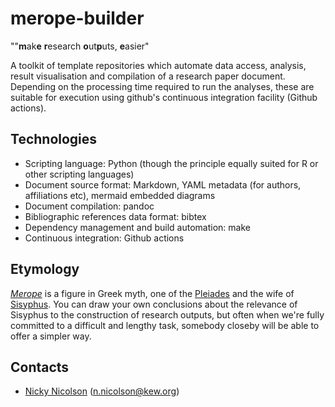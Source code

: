 # merope-builder

""**m**ak**e** **r**esearch **o**ut**p**uts, **e**asier"

A toolkit of template repositories which automate data access, analysis, result visualisation and compilation of a research paper document.
Depending on the processing time required to run the analyses, these are suitable for execution using github's continuous integration facility (Github actions).

## Technologies

- Scripting language: Python (though the principle equally suited for R or other scripting languages)
- Document source format: Markdown, YAML metadata (for authors, affiliations etc), mermaid embedded diagrams
- Document compilation: pandoc
- Bibliographic references data format: bibtex
- Dependency management and build automation: make
- Continuous integration: Github actions

## Etymology
*[Merope](https://en.wikipedia.org/wiki/Merope_(Pleiad))* is a figure in Greek myth, one of the [Pleiades](https://en.wikipedia.org/wiki/Pleiades) and the wife of [Sisyphus](https://en.wikipedia.org/wiki/Sisyphus). You can draw your own conclusions about the relevance of Sisyphus to the construction of research outputs, but often when we're fully committed to a difficult and lengthy task, somebody closeby will be able to offer a simpler way.

## Contacts

- [Nicky Nicolson](https://github.com/nickynicolson) ([n.nicolson@kew.org](mailto:n.nicolson@kew.org))
